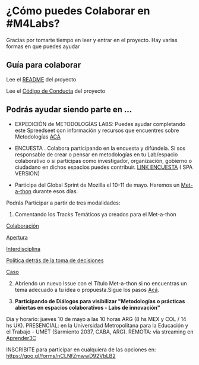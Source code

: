 # ¿Cómo puedes Colaborar en #M4Labs?

Gracias por tomarte tiempo en leer y entrar en el proyecto. Hay varias formas en que puedes ayudar

## Guía para colaborar

Lee el [README](https://github.com/virbrussa/M4Labs/blob/master/README.md) del proyecto

Lee el [Código de Conducta](https://github.com/virbrussa/M4Labs/blob/master/Code-Of-Conduct.md) del proyecto

## Podrás ayudar siendo parte en ...

* EXPEDICIÓN de METODOLOGÍAS LABS: Puedes ayudar completando este Spreedseet con información y recursos que encuentres sobre Metodologías [ACÁ](https://docs.google.com/spreadsheets/d/1rQstfx3ocTHAmXHYAo0blOLgt1M1GDxL_mdRmFoao0w/edit#gid=0)

* ENCUESTA . Colabora participando en la encuesta y difúndela. Si sos responsable de crear o pensar en metodologías en tu Lab/espacio colaborativo o si participas como investigador, organización, gobierno o ciudadano en dichos espacios puedes contribuir. 
[LINK ENCUESTA](https://goo.gl/forms/TZAbOwpBVQRyYGd22) ( SPA VERSION)

* Participa del Global Sprint de Mozilla el 10-11 de mayo. Haremos un [Met-a-thon](https://github.com/virbrussa/M4Labs/issues/4) durante esos días. 

Podrás Participar a partir de tres modalidades:

1) Comentando los Tracks Temáticos ya creados para el Met-a-thon 

[Colaboración](https://github.com/virbrussa/M4Labs/issues/8)

[Apertura](https://github.com/virbrussa/M4Labs/issues/9)

[Interdisciplina](https://github.com/virbrussa/M4Labs/issues/10)

[Política detrás de la toma de decisiones](https://github.com/virbrussa/M4Labs/issues/12)

[Caso](https://github.com/virbrussa/M4Labs/issues/11)

2) Abriendo un nuevo Issue con el Título Met-a-thon si no encuentras un tema adecuado a tu idea o propuesta.Sigue los pasos [Acá](https://github.com/virbrussa/M4Labs/issues/13).


3) **Participando de Diálogos para visibilizar "Metodologías o prácticas abiertas en espacios colaborativos - Labs de innovación"**

Día y horario:  jueves 10 de mayo a las 10 horas ARG (8 hs MEX y COL / 14 hs UK).
PRESENCIAL: en la Universidad Metropolitana para la Educación y el Trabajo - UMET (Sarmiento 2037, CABA, ARG).
REMOTA: vía streaming en [Aprender3C](APRENDER3C.org/aprender3c-en-directo)

INSCRIBITE para participar en cualquiera de las opciones en: https://goo.gl/forms/nCLNfZmwwD92VbLB2



